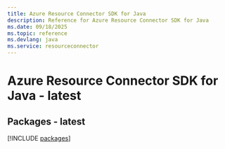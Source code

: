 ```yaml
---
title: Azure Resource Connector SDK for Java
description: Reference for Azure Resource Connector SDK for Java
ms.date: 09/18/2025
ms.topic: reference
ms.devlang: java
ms.service: resourceconnector
---
```

# Azure Resource Connector SDK for Java - latest
## Packages - latest
[!INCLUDE [packages](resource-connector-index.md)]